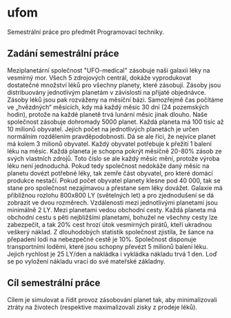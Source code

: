# ufom
Semestrální práce pro předmět Programovací techniky.

## Zadání semestrální práce
Meziplanetární společnost "UFO-medical" zásobuje naši galaxii léky na vesmírný mor. Všech 5 zdrojových centrál, dokáže vyprodukovat dostatečné množství léků pro všechny planety, které zásobují. Zásoby jsou distribuovány jednotlivým planetám v závislosti na přijaté objednávce. Zásoby léků jsou pak rozváženy na měsíční bázi. Samozřejmě čas počítáme ve „hvězdných“ měsících, kdy má každý měsíc 30 dní (24 pozemských hodin), protože na každé planetě trvá lunární měsíc jinak dlouho.  Naše společnost zásobuje dohromady 5000 planet. Každá planeta má 100 tisíc až 10 milionů obyvatel. Jejich počet na jednotlivých planetách je určen normálním rozdělením pravděpodobnosti. Dá se ale říci, že nejvíce planet má kolem 3 milionů obyvatel. Každý obyvatel potřebuje k přežití 1 balení léku na měsíc. Každá planeta je schopna pokrýt měsíčně 20-80% zásob ze svých vlastních zdrojů. Toto číslo se ale každý měsíc mění, protože výroba léku není jednoduchá. Pokud tedy společnost nedokáže daný měsíc na planetu dovézt potřebné léky, tak zemře část obyvatel, pro které domácí produkce nestačí. Pokud počet obyvatel planety klesne pod 40 000, tak se stane pro společnost nezajímavou a přestane sem léky dovážet.   Galaxie má přibližnou rozlohu 800x800 LY (světelných let) a pro zjednodušení se dá zobrazit ve dvou rozměrech. Vzdálenosti mezi jednotlivými planetami jsou minimálně 2 LY. Mezi planetami vedou obchodní cesty. Každá planeta má obchodní cestu s pěti nejbližšími planetami, bohužel ne všechny cesty lze zabezpečit, a tak 20% cest hrozí útok vesmírných pirátů, kteří ukradnou veškerý náklad. Z dlouhodobých statistik společnost zjistila, že šance na přepadení lodi na nebezpečné cestě je 10%.  Společnost disponuje transportními loděmi, které jsou schopny převézt 5 milionů balení léku. Jejich rychlost je 25 LY/den a nakládka i vykládka nákladu trvá 1 den. Loď se po vyložení nákladu vrací do své mateřské základny.

## Cíl semestrální práce
Cílem je simulovat a řídit provoz zásobování planet tak, aby minimalizovali ztráty na životech (respektive maximalizovali zisky z prodeje léků).

